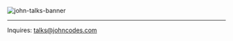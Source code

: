 ![john-talks-banner](https://github.com/jpmcb/talks/assets/23109390/48103a03-8791-44b7-a1a4-74a08c102833)

---

Inquires: talks@johncodes.com
